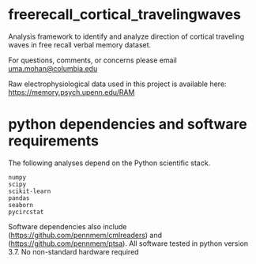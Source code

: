# freerecall_cortical_travelingwaves
Analysis framework to identify and analyze direction of cortical traveling waves in free recall verbal memory dataset.

For questions, comments, or concerns please email uma.mohan@columbia.edu

Raw electrophysiological data used in this project is available here: https://memory.psych.upenn.edu/RAM

# python dependencies and software requirements
The following analyses depend on the Python scientific stack.


```
numpy
scipy
scikit-learn
pandas
seaborn
pycircstat
```

Software dependencies also include (https://github.com/pennmem/cmlreaders) and (https://github.com/pennmem/ptsa). 
All software tested in python version 3.7. 
No non-standard hardware required

